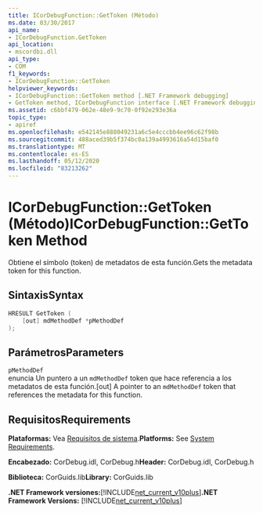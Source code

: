 ```yaml
---
title: ICorDebugFunction::GetToken (Método)
ms.date: 03/30/2017
api_name:
- ICorDebugFunction.GetToken
api_location:
- mscordbi.dll
api_type:
- COM
f1_keywords:
- ICorDebugFunction::GetToken
helpviewer_keywords:
- ICorDebugFunction::GetToken method [.NET Framework debugging]
- GetToken method, ICorDebugFunction interface [.NET Framework debugging]
ms.assetid: c6bbf479-062e-48e9-9c70-0f92e293e36a
topic_type:
- apiref
ms.openlocfilehash: e542145e888049231a6c5e4cccbb4ee96c62f98b
ms.sourcegitcommit: 488aced39b5f374bc0a139a4993616a54d15baf0
ms.translationtype: MT
ms.contentlocale: es-ES
ms.lasthandoff: 05/12/2020
ms.locfileid: "83213262"
---
```

# <a name="icordebugfunctiongettoken-method"></a><span data-ttu-id="14dad-102">ICorDebugFunction::GetToken (Método)</span><span class="sxs-lookup"><span data-stu-id="14dad-102">ICorDebugFunction::GetToken Method</span></span>
<span data-ttu-id="14dad-103">Obtiene el símbolo (token) de metadatos de esta función.</span><span class="sxs-lookup"><span data-stu-id="14dad-103">Gets the metadata token for this function.</span></span>  
  
## <a name="syntax"></a><span data-ttu-id="14dad-104">Sintaxis</span><span class="sxs-lookup"><span data-stu-id="14dad-104">Syntax</span></span>  
  
```cpp  
HRESULT GetToken (  
    [out] mdMethodDef *pMethodDef  
);  
```  
  
## <a name="parameters"></a><span data-ttu-id="14dad-105">Parámetros</span><span class="sxs-lookup"><span data-stu-id="14dad-105">Parameters</span></span>  
 `pMethodDef`  
 <span data-ttu-id="14dad-106">enuncia Un puntero a un `mdMethodDef` token que hace referencia a los metadatos de esta función.</span><span class="sxs-lookup"><span data-stu-id="14dad-106">[out] A pointer to an `mdMethodDef` token that references the metadata for this function.</span></span>  
  
## <a name="requirements"></a><span data-ttu-id="14dad-107">Requisitos</span><span class="sxs-lookup"><span data-stu-id="14dad-107">Requirements</span></span>  
 <span data-ttu-id="14dad-108">**Plataformas:** Vea [Requisitos de sistema](../../get-started/system-requirements.md).</span><span class="sxs-lookup"><span data-stu-id="14dad-108">**Platforms:** See [System Requirements](../../get-started/system-requirements.md).</span></span>  
  
 <span data-ttu-id="14dad-109">**Encabezado:** CorDebug.idl, CorDebug.h</span><span class="sxs-lookup"><span data-stu-id="14dad-109">**Header:** CorDebug.idl, CorDebug.h</span></span>  
  
 <span data-ttu-id="14dad-110">**Biblioteca:** CorGuids.lib</span><span class="sxs-lookup"><span data-stu-id="14dad-110">**Library:** CorGuids.lib</span></span>  
  
 <span data-ttu-id="14dad-111">**.NET Framework versiones:**[!INCLUDE[net_current_v10plus](../../../../includes/net-current-v10plus-md.md)]</span><span class="sxs-lookup"><span data-stu-id="14dad-111">**.NET Framework Versions:** [!INCLUDE[net_current_v10plus](../../../../includes/net-current-v10plus-md.md)]</span></span>
